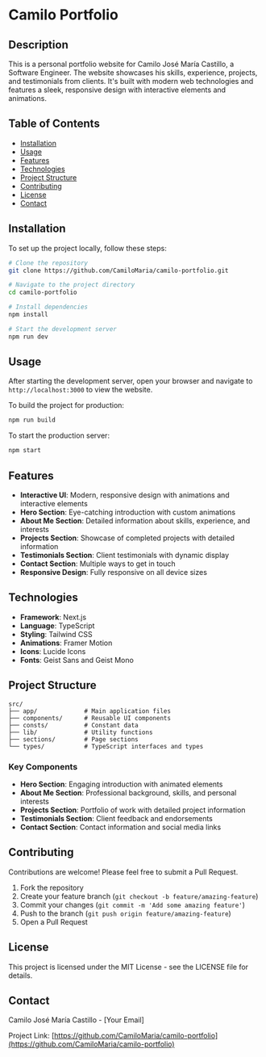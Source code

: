 # Camilo Portfolio

## Description
This is a personal portfolio website for Camilo José María Castillo, a Software Engineer. The website showcases his skills, experience, projects, and testimonials from clients. It's built with modern web technologies and features a sleek, responsive design with interactive elements and animations.

## Table of Contents
- [Installation](#installation)
- [Usage](#usage)
- [Features](#features)
- [Technologies](#technologies)
- [Project Structure](#project-structure)
- [Contributing](#contributing)
- [License](#license)
- [Contact](#contact)

## Installation
To set up the project locally, follow these steps:

```bash
# Clone the repository
git clone https://github.com/CamiloMaria/camilo-portfolio.git

# Navigate to the project directory
cd camilo-portfolio

# Install dependencies
npm install

# Start the development server
npm run dev
```

## Usage
After starting the development server, open your browser and navigate to `http://localhost:3000` to view the website.

To build the project for production:
```bash
npm run build
```

To start the production server:
```bash
npm start
```

## Features
- **Interactive UI**: Modern, responsive design with animations and interactive elements
- **Hero Section**: Eye-catching introduction with custom animations
- **About Me Section**: Detailed information about skills, experience, and interests
- **Projects Section**: Showcase of completed projects with detailed information
- **Testimonials Section**: Client testimonials with dynamic display
- **Contact Section**: Multiple ways to get in touch
- **Responsive Design**: Fully responsive on all device sizes

## Technologies
- **Framework**: Next.js
- **Language**: TypeScript
- **Styling**: Tailwind CSS
- **Animations**: Framer Motion
- **Icons**: Lucide Icons
- **Fonts**: Geist Sans and Geist Mono

## Project Structure
```
src/
├── app/             # Main application files
├── components/      # Reusable UI components
├── consts/          # Constant data
├── lib/             # Utility functions
├── sections/        # Page sections
└── types/           # TypeScript interfaces and types
```

### Key Components
- **Hero Section**: Engaging introduction with animated elements
- **About Me Section**: Professional background, skills, and personal interests
- **Projects Section**: Portfolio of work with detailed project information
- **Testimonials Section**: Client feedback and endorsements
- **Contact Section**: Contact information and social media links

## Contributing
Contributions are welcome! Please feel free to submit a Pull Request.

1. Fork the repository
2. Create your feature branch (`git checkout -b feature/amazing-feature`)
3. Commit your changes (`git commit -m 'Add some amazing feature'`)
4. Push to the branch (`git push origin feature/amazing-feature`)
5. Open a Pull Request

## License
This project is licensed under the MIT License - see the LICENSE file for details.

## Contact
Camilo José María Castillo - [Your Email]

Project Link: [https://github.com/CamiloMaria/camilo-portfolio](https://github.com/CamiloMaria/camilo-portfolio)
